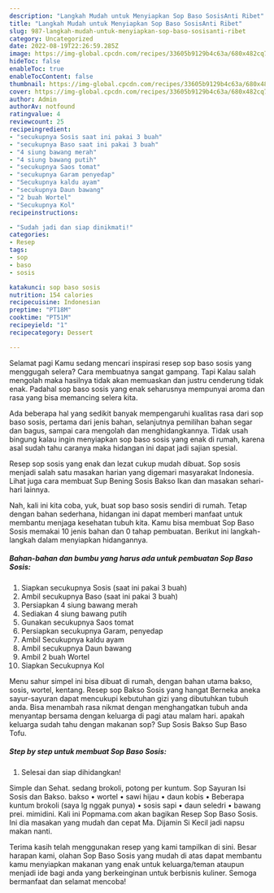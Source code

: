 ```yaml
---
description: "Langkah Mudah untuk Menyiapkan Sop Baso SosisAnti Ribet"
title: "Langkah Mudah untuk Menyiapkan Sop Baso SosisAnti Ribet"
slug: 987-langkah-mudah-untuk-menyiapkan-sop-baso-sosisanti-ribet
category: Uncategorized
date: 2022-08-19T22:26:59.285Z
image: https://img-global.cpcdn.com/recipes/33605b9129b4c63a/680x482cq70/sop-baso-sosis-foto-resep-utama.jpg
hideToc: false
enableToc: true
enableTocContent: false
thumbnail: https://img-global.cpcdn.com/recipes/33605b9129b4c63a/680x482cq70/sop-baso-sosis-foto-resep-utama.jpg
cover: https://img-global.cpcdn.com/recipes/33605b9129b4c63a/680x482cq70/sop-baso-sosis-foto-resep-utama.jpg
author: Admin
authorAv: notfound
ratingvalue: 4
reviewcount: 25
recipeingredient:
- "secukupnya Sosis saat ini pakai 3 buah"
- "secukupnya Baso saat ini pakai 3 buah"
- "4 siung bawang merah"
- "4 siung bawang putih"
- "secukupnya Saos tomat"
- "secukupnya Garam penyedap"
- "Secukupnya kaldu ayam"
- "secukupnya Daun bawang"
- "2 buah Wortel"
- "Secukupnya Kol"
recipeinstructions:

- "Sudah jadi dan siap dinikmati!"
categories:
- Resep
tags:
- sop
- baso
- sosis

katakunci: sop baso sosis 
nutrition: 154 calories
recipecuisine: Indonesian
preptime: "PT18M"
cooktime: "PT51M"
recipeyield: "1"
recipecategory: Dessert

---
```



Selamat pagi Kamu sedang mencari inspirasi resep sop baso sosis yang menggugah selera? Cara membuatnya sangat gampang. Tapi Kalau salah mengolah maka hasilnya tidak akan memuaskan dan justru cenderung tidak enak. Padahal sop baso sosis yang enak seharusnya mempunyai aroma dan rasa yang bisa memancing selera kita.


Ada beberapa hal yang sedikit banyak mempengaruhi kualitas rasa dari sop baso sosis, pertama dari jenis bahan, selanjutnya pemilihan bahan segar dan bagus, sampai cara mengolah dan menghidangkannya. Tidak usah bingung kalau ingin menyiapkan sop baso sosis yang enak di rumah, karena asal sudah tahu caranya maka hidangan ini dapat jadi sajian spesial.

Resep sop sosis yang enak dan lezat cukup mudah dibuat. Sop sosis menjadi salah satu masakan harian yang digemari masyarakat Indonesia. Lihat juga cara membuat Sup Bening Sosis Bakso Ikan dan masakan sehari-hari lainnya.


Nah, kali ini kita coba, yuk, buat sop baso sosis sendiri di rumah. Tetap dengan bahan sederhana, hidangan ini dapat memberi manfaat untuk membantu menjaga kesehatan tubuh kita. Kamu bisa membuat Sop Baso Sosis memakai 10 jenis bahan dan 0 tahap pembuatan. Berikut ini langkah-langkah dalam menyiapkan hidangannya.

<!--inarticleads1-->

##### Bahan-bahan dan bumbu yang harus ada untuk pembuatan Sop Baso Sosis:

1. Siapkan secukupnya Sosis (saat ini pakai 3 buah)
1. Ambil secukupnya Baso (saat ini pakai 3 buah)
1. Persiapkan 4 siung bawang merah
1. Sediakan 4 siung bawang putih
1. Gunakan secukupnya Saos tomat
1. Persiapkan secukupnya Garam, penyedap
1. Ambil Secukupnya kaldu ayam
1. Ambil secukupnya Daun bawang
1. Ambil 2 buah Wortel
1. Siapkan Secukupnya Kol


Menu sahur simpel ini bisa dibuat di rumah, dengan bahan utama bakso, sosis, wortel, kentang. Resep sop Bakso Sosis yang hangat Berneka aneka sayur-sayuran dapat mencukupi kebutuhan gizi yang dibutuhkan tubuh anda. Bisa menambah rasa nikmat dengan menghangatkan tubuh anda menyantap bersama dengan keluarga di pagi atau malam hari. apakah keluarga sudah tahu dengan makanan sop? Sup Sosis Bakso Sup Baso Tofu. 

<!--inarticleads2-->

##### Step by step untuk membuat Sop Baso Sosis:


1. Selesai dan siap dihidangkan!

Simple dan Sehat. sedang brokoli, potong per kuntum. Sop Sayuran Isi Sosis dan Bakso. bakso • wortel • sawi hijau • daun kobis • Beberapa kuntum brokoli (saya lg nggak punya) • sosis sapi • daun seledri • bawang prei. mimidini. Kali ini Popmama.com akan bagikan Resep Sop Baso Sosis. Ini dia masakan yang mudah dan cepat Ma. Dijamin Si Kecil jadi napsu makan nanti. 

Terima kasih telah menggunakan resep yang kami tampilkan di sini. Besar harapan kami, olahan Sop Baso Sosis yang mudah di atas dapat membantu kamu menyiapkan makanan yang enak untuk keluarga/teman ataupun menjadi ide bagi anda yang berkeinginan untuk berbisnis kuliner. Semoga bermanfaat dan selamat mencoba!
